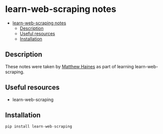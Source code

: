 # learn-web-scraping notes

- [learn-web-scraping notes](#learn-web-scraping--notes)
  - [Description](#description)
  - [Useful resources](#useful-resources)
  - [Installation](#installation)

## Description

These notes were taken by [ Matthew Haines](hainesm6@gmail.com) as part of learning learn-web-scraping.

## Useful resources

- learn-web-scraping

## Installation

```python
pip install learn-web-scraping
```
